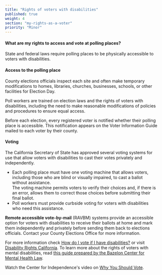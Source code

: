 ```yaml
---
title: "Rights of voters with disabilities"
published: true
weight: 4
section: "my-rights-as-a-voter"
priority: "Minor"
---
```


#### What are my rights to access and vote at polling places?  
State and federal laws require polling places to be physically accessible to voters with disabilities.  

#### Access to the polling place  
County elections officials inspect each site and often make temporary modifications to homes, libraries, churches, businesses, schools, or other facilities for Election Day.  

Poll workers are trained on election laws and the rights of voters with disabilities, including the need to make reasonable modifications of policies and procedures to ensure equal access.  

Before each election, every registered voter is notified whether their polling place is accessible. This notification appears on the Voter Information Guide mailed to each voter by their county.  

#### Voting  
The California Secretary of State has approved several voting systems for use that allow voters with disabilities to cast their votes privately and independently.
- Each polling place must have one voting machine that allows voters, including those who are blind or visually impaired, to cast a ballot without assistance.  
	The voting machine permits voters to verify their choices and, if there is an error, allows them to correct those choices before submitting their final ballot.
- Poll workers must provide curbside voting for voters with disabilities who need this assistance.  

**Remote accessible vote-by-mail** (RAVBM) systems provide an accessible option for voters with disabilities to receive their ballots at home and mark them independently and privately before sending them back to elections officials. Contact your County Elections Office for more information. 

For more information check [How do I vote if I have disabilities?](#menu-item-how-do-i-vote-if-i-have-disabilities) or visit [Disability Rights California](http://www.disabilityrightsca.org/pubs/PublicationsVoting.htm). To learn more about the rights of voters with mental disabilities, read [this guide prepared by the Bazelon Center for Mental Health Law](http://www.bazelon.org/wp-content/uploads/2018/10/2018-Voter-Guide-plain-language-Updated.pdf).

Watch the Center for Independence's video on [Why You Should Vote](https://www.youtube.com/watch?v=FIX1KFGIhvQ&t=2s).
